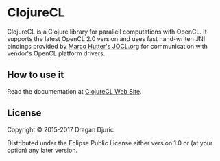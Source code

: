 # ClojureCL

ClojureCL is a Clojure library for parallell computations with OpenCL. It supports the latest OpenCL 2.0 version and uses fast hand-writen JNI bindings provided by [Marco Hutter's JOCL.org](http://www.jocl.org) for communication with vendor's OpenCL platform drivers.

## How to use it

Read the documentation at [ClojureCL Web Site](http://clojurecl.uncomplicate.org).

## License

Copyright © 2015-2017 Dragan Djuric

Distributed under the Eclipse Public License either version 1.0 or (at your option) any later version.
